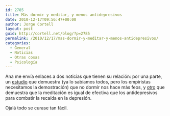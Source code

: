 ```yaml
---
id: 2785
title: Más dormir y meditar, y menos antidepresivos
date: 2010-12-17T09:56:47+00:00
author: Jorge Cortell
layout: post
guid: http://cortell.net/blog/?p=2785
permalink: /2010/12/17/mas-dormir-y-meditar-y-menos-antidepresivos/
categories:
  - General
  - Noticias
  - Otras cosas
  - Psicología
---
```

Ana me envía enlaces a dos noticias que tienen su relación: por una parte, un <a title="http://www.elmundo.es/elmundosalud/2010/12/14/noticias/1292349424.html" href="http://www.elmundo.es/elmundosalud/2010/12/14/noticias/1292349424.html" target="_blank">estudio</a> que demuestra (ya lo sabíamos todos, pero los empiristas necesitamos la demostración) que no dormir nos hace más feos, y <a title="http://www.camh.net/News_events/News_releases_and_media_advisories_and_backgrounders/MBCT_Segal.html" href="http://www.camh.net/News_events/News_releases_and_media_advisories_and_backgrounders/MBCT_Segal.html" target="_blank">otro</a> que demuestra que la meditación es igual de efectiva que los antidepresivos para combatir la recaída en la depresión.

Ojalá todo se curase tan fácil.